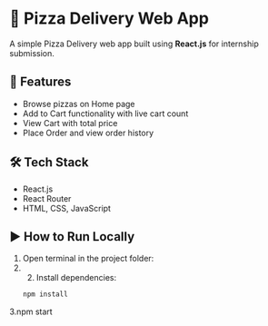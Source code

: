 # 🍕 Pizza Delivery Web App

A simple Pizza Delivery web app built using **React.js** for internship submission.

## 🚀 Features
- Browse pizzas on Home page
- Add to Cart functionality with live cart count
- View Cart with total price
- Place Order and view order history

## 🛠 Tech Stack
- React.js
- React Router
- HTML, CSS, JavaScript

## ▶️ How to Run Locally
1. Open terminal in the project folder:
2. 2. Install dependencies:
   ```bash
   npm install
3.npm start
